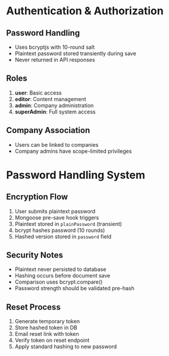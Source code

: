 # Authentication & Authorization

## Password Handling
- Uses bcryptjs with 10-round salt
- Plaintext password stored transiently during save
- Never returned in API responses

## Roles
1. **user**: Basic access
2. **editor**: Content management
3. **admin**: Company administration
4. **superAdmin**: Full system access

## Company Association
- Users can be linked to companies
- Company admins have scope-limited privileges
# Password Handling System

## Encryption Flow
1. User submits plaintext password
2. Mongoose pre-save hook triggers
3. Plaintext stored in `plainPassword` (transient)
4. bcrypt hashes password (10 rounds)
5. Hashed version stored in `password` field

## Security Notes
- Plaintext never persisted to database
- Hashing occurs before document save
- Comparison uses bcrypt.compare()
- Password strength should be validated pre-hash

## Reset Process
1. Generate temporary token
2. Store hashed token in DB
3. Email reset link with token
4. Verify token on reset endpoint
5. Apply standard hashing to new password